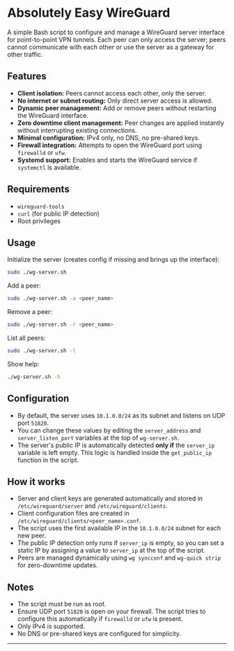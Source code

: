 # Absolutely Easy WireGuard

A simple Bash script to configure and manage a WireGuard server interface for point-to-point VPN tunnels. Each peer can only access the server; peers cannot communicate with each other or use the server as a gateway for other traffic.

## Features

- **Client isolation:** Peers cannot access each other, only the server.
- **No internet or subnet routing:** Only direct server access is allowed.
- **Dynamic peer management:** Add or remove peers without restarting the WireGuard interface.
- **Zero downtime client management:** Peer changes are applied instantly without interrupting existing connections.
- **Minimal configuration:** IPv4 only, no DNS, no pre-shared keys.
- **Firewall integration:** Attempts to open the WireGuard port using `firewalld` or `ufw`.
- **Systemd support:** Enables and starts the WireGuard service if `systemctl` is available.

## Requirements

- `wireguard-tools`
- `curl` (for public IP detection)
- Root privileges

## Usage

Initialize the server (creates config if missing and brings up the interface):

```bash
sudo ./wg-server.sh
```

Add a peer:

```bash
sudo ./wg-server.sh -a <peer_name>
```

Remove a peer:

```bash
sudo ./wg-server.sh -r <peer_name>
```

List all peers:

```bash
sudo ./wg-server.sh -l
```

Show help:

```bash
./wg-server.sh -h
```

## Configuration

- By default, the server uses `10.1.0.0/24` as its subnet and listens on UDP port `51820`.
- You can change these values by editing the `server_address` and `server_listen_port` variables at the top of `wg-server.sh`.
- The server's public IP is automatically detected **only if** the `server_ip` variable is left empty. This logic is handled inside the `get_public_ip` function in the script.

## How it works

- Server and client keys are generated automatically and stored in `/etc/wireguard/server` and `/etc/wireguard/clients`.
- Client configuration files are created in `/etc/wireguard/clients/<peer_name>.conf`.
- The script uses the first available IP in the `10.1.0.0/24` subnet for each new peer.
- The public IP detection only runs if `server_ip` is empty, so you can set a static IP by assigning a value to `server_ip` at the top of the script.
- Peers are managed dynamically using `wg syncconf` and `wg-quick strip` for zero-downtime updates.

## Notes

- The script must be run as root.
- Ensure UDP port `51820` is open on your firewall. The script tries to configure this automatically if `firewalld` or `ufw` is present.
- Only IPv4 is supported.
- No DNS or pre-shared keys are configured for simplicity.

---
